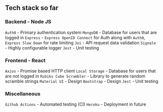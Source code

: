 ## Tech stack so far
### Backend - Node JS
`Auth0` - Primary authentication system
`MongoDB` - Database for users that are logged in
`Express` - `Express OpenID Connect` for Auth along with `Auth0`, `Express Slow Down` for rate limiting
`Joi` - API request data validation
`Signale` - Highly configurable logger
`Jest` - Unit testing
### Frontend - React
`Axios` - Promise based HTTP client
`Local Storage` - Database for users that are not logged in
`Rubiks Cube Scrambler` - Library to generate random scramble strings 
`Material UI` - Design
`Bootstrap` - Design
`Jest` - Unit testing
### Miscellaneous
`Github Actions` - Automated testing (CI)
`Heroku` - Deployment in future